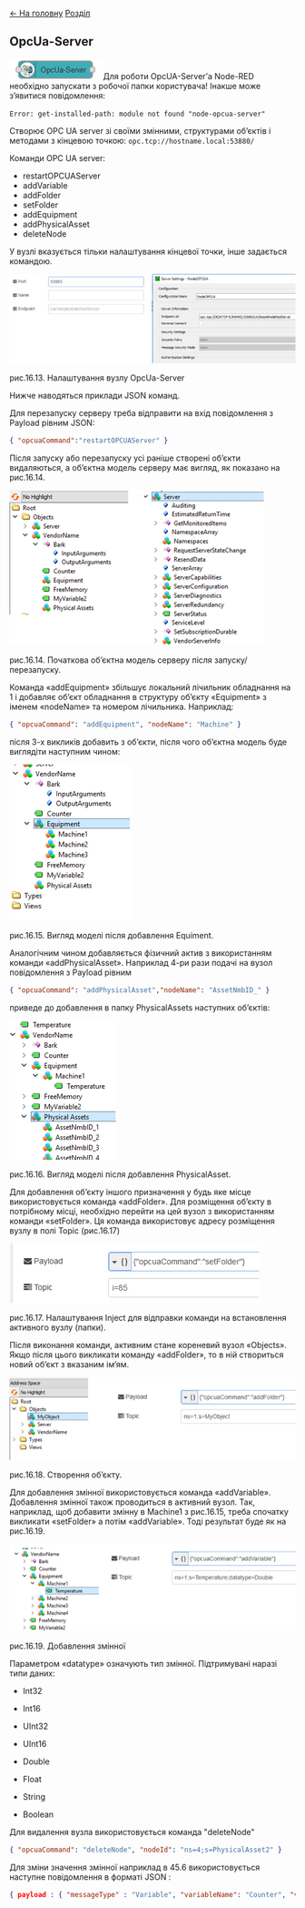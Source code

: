 [<- На головну](../)  [Розділ](README.md)

## OpcUa-Server

![img](media/opcua_server.png)Для роботи OpcUA-Server’а Node-RED необхідно запускати з робочої папки користувача! Інакше може з’явитися повідомлення: 

`Error: get-installed-path: module not found "node-opcua-server"`

Створює  OPC UA server зі своїми змінними, структурами об’єктів і методами з кінцевою точкою: `opc.tcp://hostname.local:53880/`

Команди OPC UA server: 

- restartOPCUAServer
- addVariable
- addFolder
- setFolder
- addEquipment
- addPhysicalAsset
- deleteNode

У вузлі вказується тільки налаштування кінцевої точки, інше задається командою.

![img](media/16_13.png)

рис.16.13. Налаштування вузлу OpcUa-Server

Нижче наводяться приклади JSON команд.

Для перезапуску серверу треба відправити на вхід повідомлення з Payload рівним JSON:

```json
{ "opcuaCommand":"restartOPCUAServer" }
```

Після запуску або перезапуску усі раніше створені об’єкти видаляються, а об’єктна модель серверу має вигляд, як показано на рис.16.14. 

 ![img](media/16_14.png)

рис.16.14. Початкова об’єктна модель серверу після запуску/перезапуску.  

Команда «addEquipment» збільшує локальний лічильник обладнання на 1 і добавляє об’єкт обладнання в структуру об’єкту «Equipment» з іменем «nodeName» та номером лічильника. Наприклад: 

```json
{ "opcuaCommand": "addEquipment", "nodeName": "Machine" }
```

після 3-х викликів добавить з об’єкти, після чого об’єктна модель буде виглядіти наступним чином:

![img](media/16_15.png)

рис.16.15. Вигляд моделі після добавлення Equiment.

Аналогічним чином добавляється фізичний актив з використанням команди «addPhysicalAsset». Наприклад 4-ри рази подачі на вузол  повідомлення з Payload рівним 

```json
{ "opcuaCommand": "addPhysicalAsset","nodeName": "AssetNmbID_" }
```

приведе до добавлення в папку PhysicalAssets наступних об’єктів:

![img](media/16_16.png)

 

рис.16.16. Вигляд моделі після добавлення PhysicalAsset.

Для добавлення об’єкту іншого призначення у будь яке місце використовується команда «addFolder». Для розміщення об’єкту в потрібному місці, необхідно перейти на цей вузол з використанням команди «setFolder». Ця команда використовує адресу розміщення вузлу в полі Topic (рис.16.17)

![img](media/16_17.png)

рис.16.17. Налаштування Inject для відправки команди на встановлення активного вузлу (папки).

Після виконання команди, активним стане кореневий вузол «Objects». Якщо після цього викликати команду «addFolder», то в ній створиться новий об’єкт з вказаним ім’ям. 

![img](media/16_18.png)

рис.16.18. Створення об’єкту. 

 Для добавлення змінної використовується команда «addVariable». Добавлення змінної також проводиться в активний вузол. Так, наприклад, щоб добавити змінну в Machine1 з рис.16.15, треба спочатку викликати «setFolder» а потім «addVariable». Тоді результат буде як на рис.16.19.

![img](media/16_19.png)

рис.16.19. Добавлення змінної

Параметром «datatype» означують тип змінної. Підтримувані наразі типи даних:

- Int32

- Int16

- UInt32

- UInt16

- Double

- Float

- String

- Boolean 


Для видалення вузла використовується команда "deleteNode"

```json
{ "opcuaCommand": "deleteNode", "nodeId": "ns=4;s=PhysicalAsset2" }
```

Для зміни значення змінної наприклад в 45.6 використовується наступне повідомлення в форматі JSON :

```json
{ payload : { "messageType" : "Variable", "variableName": "Counter", "variableValue": 45.6 }};
```

